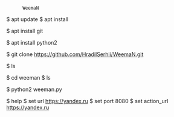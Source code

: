           WeemaN
$ apt update
$ apt install


$ apt install git


$ apt install python2


$ git clone  https://github.com/HradilSerhii/WeemaN.git


$ ls 

$ cd weeman
$ ls

$ python2 weeman.py

$ help
$ set url https://yandex.ru
$ set port 8080
$ set action_url https://yandex.ru
